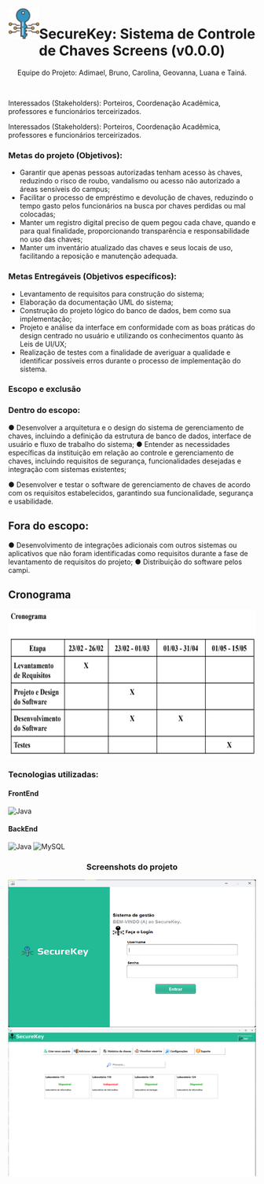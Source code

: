 <h1 align="center"><img src="src/icons/image 4.png" width="62" height="62">SecureKey: Sistema de Controle de Chaves Screens (v0.0.0)</h1>
<p align="center">
Equipe do Projeto: Adimael, Bruno, Carolina, Geovanna, Luana e Tainá.
</p>
<br>
<p>Interessados (Stakeholders): Porteiros, Coordenação Acadêmica, professores e funcionários
terceirizados.</p>
<p>Interessados (Stakeholders): Porteiros, Coordenação Acadêmica, professores e funcionários
terceirizados.</p>

<h3>Metas do projeto (Objetivos):</h3>

  - Garantir que apenas pessoas autorizadas tenham acesso às chaves, reduzindo o risco
de roubo, vandalismo ou acesso não autorizado a áreas sensíveis do campus;
  - Facilitar o processo de empréstimo e devolução de chaves, reduzindo o tempo gasto
pelos funcionários na busca por chaves perdidas ou mal colocadas;
  - Manter um registro digital preciso de quem pegou cada chave, quando e para qual
finalidade, proporcionando transparência e responsabilidade no uso das chaves;
  - Manter um inventário atualizado das chaves e seus locais de uso, facilitando a
reposição e manutenção adequada.

<h3>Metas Entregáveis (Objetivos específicos):</h3>

  - Levantamento de requisitos para construção do sistema;
  - Elaboração da documentação UML do sistema;
  - Construção do projeto lógico do banco de dados, bem como sua implementação;
  - Projeto e análise da interface em conformidade com as boas práticas do design centrado no usuário e utilizando os conhecimentos quanto às Leis de UI/UX;
  - Realização de testes com a finalidade de averiguar a qualidade e identificar possíveis
erros durante o processo de implementação do sistema.

<h3>Escopo e exclusão</h3>

### Dentro do escopo:
● Desenvolver a arquitetura e o design do sistema de gerenciamento de
chaves, incluindo a definição da estrutura de banco de dados, interface
de usuário e fluxo de trabalho do sistema;
● Entender as necessidades específicas da instituição em relação ao
controle e gerenciamento de chaves, incluindo requisitos de segurança,
funcionalidades desejadas e integração com sistemas existentes;

● Desenvolver e testar o software de gerenciamento de chaves de acordo
com os requisitos estabelecidos, garantindo sua funcionalidade,
segurança e usabilidade.

## Fora do escopo:
● Desenvolvimento de integrações adicionais com outros sistemas ou
aplicativos que não foram identificadas como requisitos durante a fase
de levantamento de requisitos do projeto;
● Distribuição do software pelos campi.

## Cronograma

<img src="screenshots/Cronograma.png" width="600" height="300">

<h3>Tecnologias utilizadas:</h3>

#### FrontEnd
![Java](https://img.shields.io/badge/java-%23ED8B00.svg?style=for-the-badge&logo=openjdk&logoColor=white)
#### BackEnd
![Java](https://img.shields.io/badge/java-%23ED8B00.svg?style=for-the-badge&logo=openjdk&logoColor=white)
![MySQL](https://img.shields.io/badge/mysql-%2300f.svg?style=for-the-badge&logo=mysql&logoColor=white)

<h3 align="center">
Screenshots do projeto
</h3>

<p align="center">
<img src="screenshots/loginScreen.png" width="600" height="300">
<img src="screenshots/dashboardScreen.png" width="600" height="300">
</p>